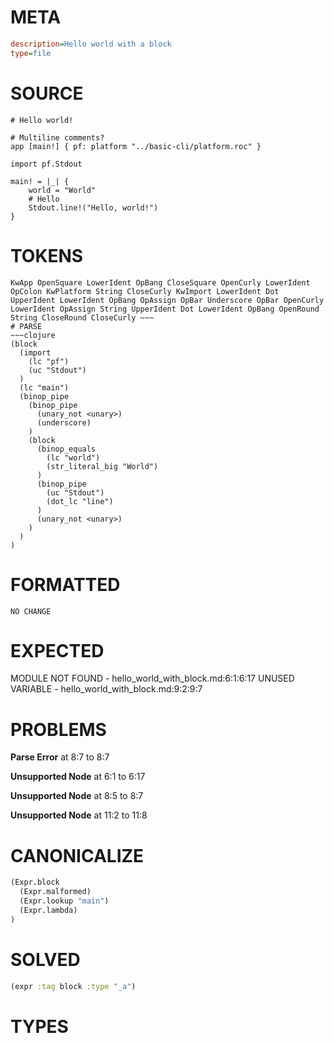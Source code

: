 # META
~~~ini
description=Hello world with a block
type=file
~~~
# SOURCE
~~~roc
# Hello world!

# Multiline comments?
app [main!] { pf: platform "../basic-cli/platform.roc" }

import pf.Stdout

main! = |_| {
	world = "World"
	# Hello
	Stdout.line!("Hello, world!")
}
~~~
# TOKENS
~~~text
KwApp OpenSquare LowerIdent OpBang CloseSquare OpenCurly LowerIdent OpColon KwPlatform String CloseCurly KwImport LowerIdent Dot UpperIdent LowerIdent OpBang OpAssign OpBar Underscore OpBar OpenCurly LowerIdent OpAssign String UpperIdent Dot LowerIdent OpBang OpenRound String CloseRound CloseCurly ~~~
# PARSE
~~~clojure
(block
  (import
    (lc "pf")
    (uc "Stdout")
  )
  (lc "main")
  (binop_pipe
    (binop_pipe
      (unary_not <unary>)
      (underscore)
    )
    (block
      (binop_equals
        (lc "world")
        (str_literal_big "World")
      )
      (binop_pipe
        (uc "Stdout")
        (dot_lc "line")
      )
      (unary_not <unary>)
    )
  )
)
~~~
# FORMATTED
~~~roc
NO CHANGE
~~~
# EXPECTED
MODULE NOT FOUND - hello_world_with_block.md:6:1:6:17
UNUSED VARIABLE - hello_world_with_block.md:9:2:9:7
# PROBLEMS
**Parse Error**
at 8:7 to 8:7

**Unsupported Node**
at 6:1 to 6:17

**Unsupported Node**
at 8:5 to 8:7

**Unsupported Node**
at 11:2 to 11:8

# CANONICALIZE
~~~clojure
(Expr.block
  (Expr.malformed)
  (Expr.lookup "main")
  (Expr.lambda)
)
~~~
# SOLVED
~~~clojure
(expr :tag block :type "_a")
~~~
# TYPES
~~~roc
~~~
